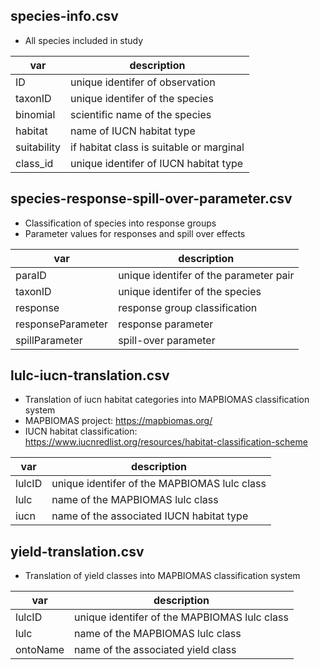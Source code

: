 ## species-info.csv
- All species included in study

| var                | description     |
|--------------------|-----------------|
| ID                 | unique identifer of observation |
| taxonID            | unique identifer of the species  |
| binomial           | scientific name of the species |
| habitat            | name of IUCN habitat type |
| suitability        | if habitat class is suitable or marginal  |
| class_id           | unique identifer of IUCN habitat type |

## species-response-spill-over-parameter.csv
- Classification of species into response groups
- Parameter values for responses and spill over effects

| var                | description     |
|--------------------|-----------------|
| paraID             | unique identifer of the parameter pair |
| taxonID            | unique identifer of the species  |
| response           | response group classification  |
| responseParameter  | response parameter |
| spillParameter     | spill-over parameter  |

## lulc-iucn-translation.csv
- Translation of iucn habitat categories into MAPBIOMAS classification system
- MAPBIOMAS project: https://mapbiomas.org/
- IUCN habitat classification: https://www.iucnredlist.org/resources/habitat-classification-scheme

| var                | description     |
|--------------------|-----------------|
| lulcID             | unique identifer of the MAPBIOMAS lulc class  |
| lulc               | name of the MAPBIOMAS lulc class  |
| iucn               | name of the associated IUCN habitat type |

## yield-translation.csv
- Translation of yield classes into MAPBIOMAS classification system

| var                | description     |
|--------------------|-----------------|
| lulcID             | unique identifer of the MAPBIOMAS lulc class  |
| lulc               | name of the MAPBIOMAS lulc class  |
| ontoName           | name of the associated yield class |

